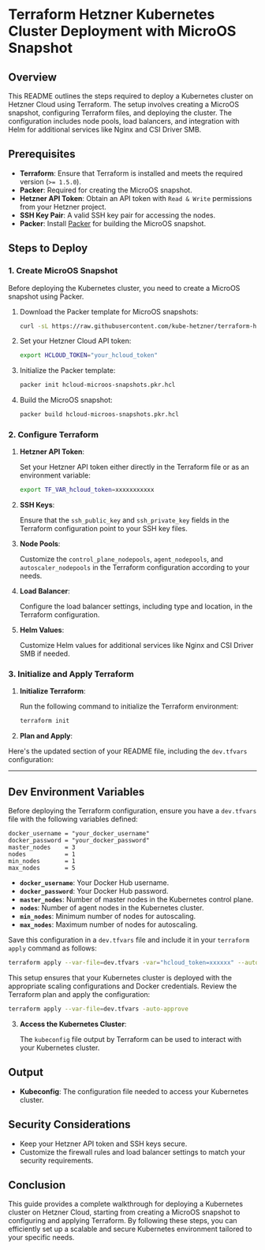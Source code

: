 # Terraform Hetzner Kubernetes Cluster Deployment with MicroOS Snapshot

## Overview

This README outlines the steps required to deploy a Kubernetes cluster on Hetzner Cloud using Terraform. The setup involves creating a MicroOS snapshot, configuring Terraform files, and deploying the cluster. The configuration includes node pools, load balancers, and integration with Helm for additional services like Nginx and CSI Driver SMB.

## Prerequisites

- **Terraform**: Ensure that Terraform is installed and meets the required version (`>= 1.5.0`).
- **Packer**: Required for creating the MicroOS snapshot.
- **Hetzner API Token**: Obtain an API token with `Read & Write` permissions from your Hetzner project.
- **SSH Key Pair**: A valid SSH key pair for accessing the nodes.
- **Packer**: Install [Packer](https://www.packer.io/) for building the MicroOS snapshot.

## Steps to Deploy

### 1. Create MicroOS Snapshot

Before deploying the Kubernetes cluster, you need to create a MicroOS snapshot using Packer.

1. Download the Packer template for MicroOS snapshots:

   ```bash
   curl -sL https://raw.githubusercontent.com/kube-hetzner/terraform-hcloud-kube-hetzner/master/packer-template/hcloud-microos-snapshots.pkr.hcl -o hcloud-microos-snapshots.pkr.hcl
   ```

2. Set your Hetzner Cloud API token:

   ```bash
   export HCLOUD_TOKEN="your_hcloud_token"
   ```

3. Initialize the Packer template:

   ```bash
   packer init hcloud-microos-snapshots.pkr.hcl
   ```

4. Build the MicroOS snapshot:

   ```bash
   packer build hcloud-microos-snapshots.pkr.hcl
   ```

### 2. Configure Terraform

1. **Hetzner API Token**: 

   Set your Hetzner API token either directly in the Terraform file or as an environment variable:

   ```bash
   export TF_VAR_hcloud_token=xxxxxxxxxxx
   ```

2. **SSH Keys**:

   Ensure that the `ssh_public_key` and `ssh_private_key` fields in the Terraform configuration point to your SSH key files.

3. **Node Pools**:

   Customize the `control_plane_nodepools`, `agent_nodepools`, and `autoscaler_nodepools` in the Terraform configuration according to your needs.

4. **Load Balancer**:

   Configure the load balancer settings, including type and location, in the Terraform configuration.

5. **Helm Values**:

   Customize Helm values for additional services like Nginx and CSI Driver SMB if needed.

### 3. Initialize and Apply Terraform

1. **Initialize Terraform**:

   Run the following command to initialize the Terraform environment:

   ```bash
   terraform init
   ```

2. **Plan and Apply**:

Here's the updated section of your README file, including the `dev.tfvars` configuration:

---

## Dev Environment Variables

Before deploying the Terraform configuration, ensure you have a `dev.tfvars` file with the following variables defined:

```hcl
docker_username = "your_docker_username"
docker_password = "your_docker_password"
master_nodes    = 3
nodes           = 1
min_nodes       = 1
max_nodes       = 5
```

- **`docker_username`**: Your Docker Hub username.
- **`docker_password`**: Your Docker Hub password.
- **`master_nodes`**: Number of master nodes in the Kubernetes control plane.
- **`nodes`**: Number of agent nodes in the Kubernetes cluster.
- **`min_nodes`**: Minimum number of nodes for autoscaling.
- **`max_nodes`**: Maximum number of nodes for autoscaling.

Save this configuration in a `dev.tfvars` file and include it in your `terraform apply` command as follows:

```bash
terraform apply --var-file=dev.tfvars -var="hcloud_token=xxxxxx" --auto-approve
```

This setup ensures that your Kubernetes cluster is deployed with the appropriate scaling configurations and Docker credentials.
   Review the Terraform plan and apply the configuration:

   ```bash
   terraform apply --var-file=dev.tfvars -auto-approve
   ```

3. **Access the Kubernetes Cluster**:

   The `kubeconfig` file output by Terraform can be used to interact with your Kubernetes cluster.

## Output

- **Kubeconfig**: The configuration file needed to access your Kubernetes cluster.

## Security Considerations

- Keep your Hetzner API token and SSH keys secure.
- Customize the firewall rules and load balancer settings to match your security requirements.

## Conclusion

This guide provides a complete walkthrough for deploying a Kubernetes cluster on Hetzner Cloud, starting from creating a MicroOS snapshot to configuring and applying Terraform. By following these steps, you can efficiently set up a scalable and secure Kubernetes environment tailored to your specific needs.
